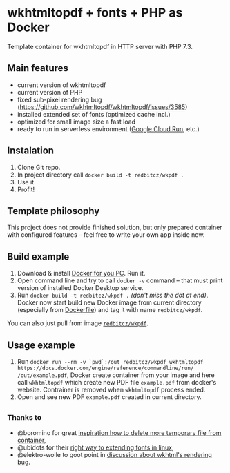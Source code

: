 # wkhtmltopdf + fonts + PHP as Docker 

Template container for wkhtmltopdf in HTTP server with PHP 7.3.

## Main features
- current version of wkhtmltopdf
- current version of PHP
- fixed sub-pixel rendering bug (https://github.com/wkhtmltopdf/wkhtmltopdf/issues/3585)
- installed extended set of fonts (optimized cache incl.)
- optimized for small image size a fast load
- ready to run in serverless environment ([Google Cloud Run](https://cloud.google.com/run/), etc.)

## Instalation
1. Clone Git repo.
2. In project directory call `docker build -t redbitcz/wkpdf .`
3. Use it.
4. Profit!

## Template philosophy
This project does not provide finished solution, but only prepared container with
configured features – feel free to write your own app inside now.

## Build example
1. Download & install [Docker for you PC](https://www.docker.com/products/docker-desktop). Run it.
2. Open command line and try to call `docker -v` command – that must print version of installed Docker Desktop service.
3. Run `docker build -t redbitcz/wkpdf .` *(don't miss the dot at end)*. Docker now start build new Docker image from current
   directory (especially from [Dockerfile](Dockerfile)) and tag it with name `redbitcz/wkpdf`.

You can also just pull from image [`redbitcz/wkpdf`](https://hub.docker.com/r/redbitcz/wkpdf). 
   
## Usage example
1. Run ``docker run --rm -v `pwd`:/out redbitcz/wkpdf wkhtmltopdf https://docs.docker.com/engine/reference/commandline/run/ /out/example.pdf``,
   Docker create container from your image and here call `wkhtmltopdf` which create new PDF file `example.pdf` from docker's website.
   Contrainer is removed when `wkhtmltopdf` process ended.
2. Open and see new PDF `example.pdf` created in current directory.

##    

### Thanks to
 - @boromino for great [inspiration how to delete more temporary file from container](https://github.com/boromino/php-wkhtmltopdf/blob/master/Dockerfile),
 - @ubidots for their [right way to extending fonts in linux](https://github.com/boromino/php-wkhtmltopdf/blob/master/Dockerfile),
 - @elektro-wolle to goot point in [discussion about wkhtml's rendering bug](https://github.com/wkhtmltopdf/wkhtmltopdf/issues/3585#issuecomment-321605209).
